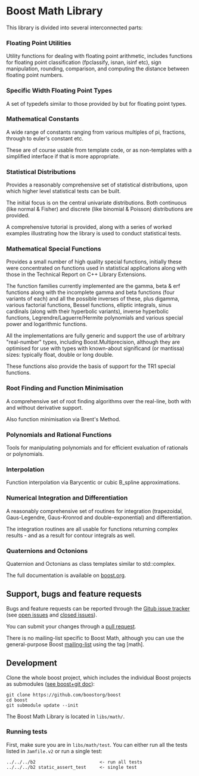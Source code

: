 Boost Math Library
==================

This library is divided into several interconnected parts:

### Floating Point Utilities

Utility functions for dealing with floating point arithmetic, includes functions for floating point classification (fpclassify, isnan, isinf etc), sign manipulation, rounding, comparison, and computing the distance between floating point numbers.

### Specific Width Floating Point Types

A set of typedefs similar to those provided by <cstdint> but for floating point types.

### Mathematical Constants

A wide range of constants ranging from various multiples of pi, fractions, through to euler's constant etc.

These are of course usable from template code, or as non-templates with a simplified interface if that is more appropriate.

### Statistical Distributions

Provides a reasonably comprehensive set of statistical distributions, upon which higher level statistical tests can be built.

The initial focus is on the central univariate distributions. Both continuous (like normal & Fisher) and discrete (like binomial & Poisson) distributions are provided.

A comprehensive tutorial is provided, along with a series of worked examples illustrating how the library is used to conduct statistical tests.

### Mathematical Special Functions

Provides a small number of high quality special functions, initially these were concentrated on functions used in statistical applications along with those in the Technical Report on C++ Library Extensions.

The function families currently implemented are the gamma, beta & erf functions along with the incomplete gamma and beta functions (four variants of each) and all the possible inverses of these, plus digamma, various factorial functions, Bessel functions, elliptic integrals, sinus cardinals (along with their hyperbolic variants), inverse hyperbolic functions, Legrendre/Laguerre/Hermite polynomials and various special power and logarithmic functions.

All the implementations are fully generic and support the use of arbitrary "real-number" types, including Boost.Multiprecision, although they are optimised for use with types with known-about significand (or mantissa) sizes: typically float, double or long double.

These functions also provide the basis of support for the TR1 special functions.

### Root Finding and Function Minimisation

A comprehensive set of root finding algorithms over the real-line, both with and without derivative support.

Also function minimisation via Brent's Method.

### Polynomials and Rational Functions

Tools for manipulating polynomials and for efficient evaluation of rationals or polynomials.

### Interpolation

Function interpolation via Barycentic or cubic B_spline approximations.

### Numerical Integration and Differentiation

A reasonably comprehensive set of routines for integration (trapezoidal, Gaus-Legendre, Gaus-Kronrod and double-exponential) and differentiation.

The integration routines are all usable for functions returning complex results - and as a result for contour integrals as well.

### Quaternions and Octonions

Quaternion and Octonians as class templates similar to std::complex. 

The full documentation is available on [boost.org](http://www.boost.org/doc/libs/release/libs/math).

## Support, bugs and feature requests ##

Bugs and feature requests can be reported through the [Gitub issue tracker](https://github.com/boostorg/math/issues)
(see [open issues](https://github.com/boostorg/math/issues) and
[closed issues](https://github.com/boostorg/math/issues?utf8=%E2%9C%93&q=is%3Aissue+is%3Aclosed)).

You can submit your changes through a [pull request](https://github.com/boostorg/math/pulls).

There is no mailing-list specific to Boost Math, although you can use the general-purpose Boost [mailing-list](http://lists.boost.org/mailman/listinfo.cgi/boost-users) using the tag [math].


## Development ##

Clone the whole boost project, which includes the individual Boost projects as submodules ([see boost+git doc](https://github.com/boostorg/boost/wiki/Getting-Started)): 

    git clone https://github.com/boostorg/boost
    cd boost
    git submodule update --init

The Boost Math Library is located in `libs/math/`. 

### Running tests ###
First, make sure you are in `libs/math/test`. 
You can either run all the tests listed in `Jamfile.v2` or run a single test:

    ../../../b2                        <- run all tests
    ../../../b2 static_assert_test     <- single test

